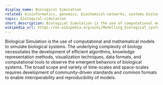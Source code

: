 ```yaml
---
display_name: Biological Simulation
related: bioinformatics, genomics, biochemical-networks, systems-biology
topic: biological-simulation
short_description: Biological Simulation is the use of computational methods to simulate mathemtical models of biological systems.
wikipedia_url: https://en.wikipedia.org/wiki/Modelling_biological_systems
---
```

Biological Simulation is the use of computational and mathematical models to simulate biological systems. The underlying complexity of biology necessitates the development of efficient algorithms, knowledge representation methods, visualization techniques, data formats, and computational tools to observe the emergent behaviors of biological systems. The broad scope and variety of time-scales and space-scales requires development of community-driven standards and common formats to enable interoperability and reproducibility of models.
